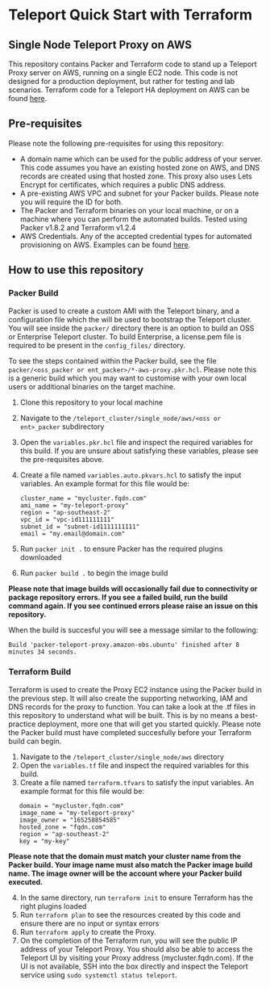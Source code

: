 # Teleport Quick Start with Terraform
## Single Node Teleport Proxy on AWS

This repository contains Packer and Terraform code to stand up a Teleport Proxy server on AWS, running on a single EC2 node. This code is not designed for a production deployment, but rather for testing and lab scenarios. Terraform code for a Teleport HA deployment on AWS can be found [here](https://github.com/gravitational/teleport/tree/master/examples/aws/terraform/ha-autoscale-cluster).

## Pre-requisites
Please note the following pre-requisites for using this repository:
- A domain name which can be used for the public address of your server. This code assumes you have an existing hosted zone on AWS, and DNS records are created using that hosted zone. This proxy also uses Lets Encrypt for certificates, which requires a public DNS address.
- A pre-existing AWS VPC and subnet for your Packer builds. Please note you will require the ID for both.
- The Packer and Terraform binaries on your local machine, or on a machine where you can perform the automated builds. Tested using Packer v1.8.2 and Terraform v1.2.4
- AWS Credentials. Any of the accepted credential types for automated provisioning on AWS. Examples can be found [here](https://registry.terraform.io/providers/hashicorp/aws/latest/docs).

## How to use this repository

### Packer Build
Packer is used to create a custom AMI with the Teleport binary, and a configuration file which the will be used to bootstrap the Teleport cluster. You will see inside the `packer/` directory there is an option to build an OSS or Enterprise Teleport cluster. To build Enterprise, a license.pem file is required to be present in the `config_files/` directory. 

To see the steps contained within the Packer build, see the file `packer/<oss_packer or ent_packer>/*-aws-proxy.pkr.hcl`. Please note this is a generic build which you may want to customise with your own local users or additional binaries on the target machine. 
 

1. Clone this repository to your local machine 
2. Navigate to the `/teleport_cluster/single_node/aws/<oss or ent>_packer` subdirectory
3. Open the `variables.pkr.hcl` file and inspect the required variables for this build. If you are unsure about satisfying these variables, please see the pre-requisites above. 
4. Create a file named `variables.auto.pkvars.hcl` to satisfy the input variables. An example format for this file would be: 
   
   ```
   cluster_name = "mycluster.fqdn.com"
   ami_name = "my-teleport-proxy"
   region = "ap-southeast-2"
   vpc_id = "vpc-id111111111"
   subnet_id = "subnet-id1111111111"
   email = "my.email@domain.com"
    ```
5. Run `packer init .` to ensure Packer has the required plugins downloaded
6. Run `packer build .` to begin the image build

**Please note that image builds will occasionally fail due to connectivity or package repository errors. If you see a failed build, run the build command again. If you see continued errors please raise an issue on this repository.**

When the build is succesful you will see a message similar to the following: 
```
Build 'packer-teleport-proxy.amazon-ebs.ubuntu' finished after 8 minutes 34 seconds.
```


### Terraform Build
Terraform is used to create the Proxy EC2 instance using the Packer build in the previous step. It will also create the supporting networking, IAM and DNS records for the proxy to function. You can take a look at the .tf files in this repository to understand what will be built. This is by no means a best-practice deployment, more one that will get you started quickly. Please note the Packer build must have completed succesfully before your Terraform build can begin.

1. Navigate to the `/teleport_cluster/single_node/aws` directory
2. Open the `variables.tf` file and inspect the required variables for this build.
3. Create a file named `terraform.tfvars` to satisfy the input variables. An example format for this file would be: 

```
   domain = "mycluster.fqdn.com"
   image_name = "my-teleport-proxy"
   image_owner = "165258854585"
   hosted_zone = "fqdn.com"
   region = "ap-southeast-2"
   key = "my-key"
```
**Please note that the domain must match your cluster name from the Packer build. Your image name must also match the Packer image build name. The image owner will be the account where your Packer build executed.**

4. In the same directory, run `terraform init` to ensure Terraform has the right plugins loaded
5. Run `terraform plan` to see the resources created by this code and ensure there are no input or syntax errors
6. Run `terraform apply` to create the Proxy. 
7. On the completion of the Terraform run, you will see the public IP address of your Teleport Proxy. You should also be able to access the Teleport UI by visiting your Proxy address (mycluster.fqdn.com). If the UI is not available, SSH into the box directly and inspect the Teleport service using `sudo systemctl status teleport`. 